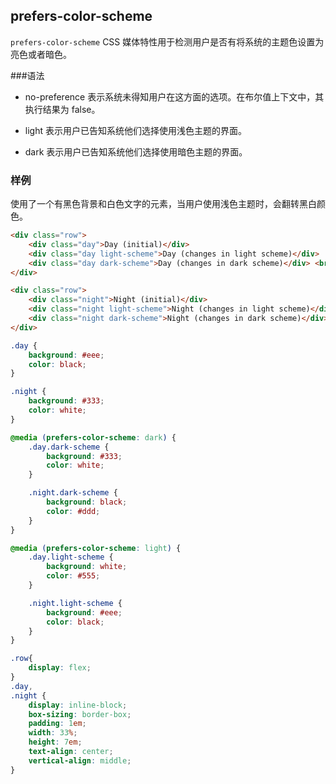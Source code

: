 
## prefers-color-scheme

<!-- CSS（层叠样式表） ==>  @media ==>  prefers-color-scheme (喜欢的颜色方案)-->

`prefers-color-scheme` CSS 媒体特性用于检测用户是否有将系统的主题色设置为亮色或者暗色。


###语法

- no-preference
    表示系统未得知用户在这方面的选项。在布尔值上下文中，其执行结果为 false。<!-- “未得知”可理解为：浏览器的宿主系统不支持设置主题色，或者支持主题色并 默认为/被设为 了 未设置/无偏好。 -->
    
- light
    表示用户已告知系统他们选择使用浅色主题的界面。
    
- dark
    表示用户已告知系统他们选择使用暗色主题的界面。




### 样例

使用了一个有黑色背景和白色文字的元素，当用户使用浅色主题时，会翻转黑白颜色。


```html
<div class="row">
    <div class="day">Day (initial)</div>
    <div class="day light-scheme">Day (changes in light scheme)</div>
    <div class="day dark-scheme">Day (changes in dark scheme)</div> <br>
</div>

<div class="row">
    <div class="night">Night (initial)</div>
    <div class="night light-scheme">Night (changes in light scheme)</div>
    <div class="night dark-scheme">Night (changes in dark scheme)</div>
</div>
```

```css
.day {
    background: #eee;
    color: black;
}

.night {
    background: #333;
    color: white;
}

@media (prefers-color-scheme: dark) {
    .day.dark-scheme {
        background: #333;
        color: white;
    }

    .night.dark-scheme {
        background: black;
        color: #ddd;
    }
}

@media (prefers-color-scheme: light) {
    .day.light-scheme {
        background: white;
        color: #555;
    }

    .night.light-scheme {
        background: #eee;
        color: black;
    }
}

.row{
    display: flex;
}
.day,
.night {
    display: inline-block;
    box-sizing: border-box;
    padding: 1em;
    width: 33%;
    height: 7em;
    text-align: center;
    vertical-align: middle;
}
```

[](https://developer.mozilla.org/zh-CN/docs/Web/CSS/@media/prefers-color-scheme)


